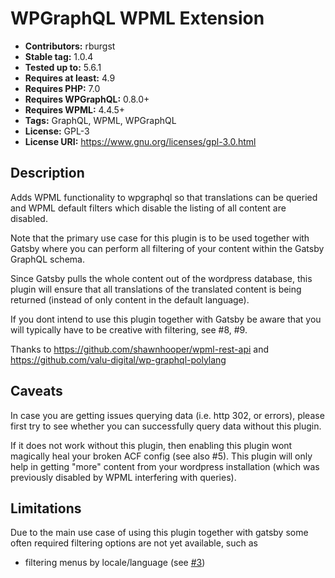 # WPGraphQL WPML Extension

* **Contributors:** rburgst
* **Stable tag:** 1.0.4
* **Tested up to:** 5.6.1
* **Requires at least:** 4.9
* **Requires PHP:** 7.0
* **Requires WPGraphQL:** 0.8.0+
* **Requires WPML:** 4.4.5+
* **Tags:** GraphQL, WPML, WPGraphQL
* **License:** GPL-3
* **License URI:** https://www.gnu.org/licenses/gpl-3.0.html

## Description

Adds WPML functionality to wpgraphql so that translations can be queried
and WPML default filters which disable the listing of all content
are disabled.

Note that the primary use case for this plugin is to be used together with Gatsby
where you can perform all filtering of your content within the Gatsby GraphQL schema.

Since Gatsby pulls the whole content out of the wordpress database, this plugin
will ensure that all translations of the translated content is being returned
(instead of only content in the default language).

If you dont intend to use this plugin together with Gatsby be aware that you 
will typically have to be creative with filtering, see #8, #9.

Thanks to https://github.com/shawnhooper/wpml-rest-api
and https://github.com/valu-digital/wp-graphql-polylang

## Caveats

In case you are getting issues querying data (i.e. http 302, or errors), please
first try to see whether you can successfully query data without this plugin.

If it does not work without this plugin, then enabling this plugin wont
magically heal your broken ACF config (see also #5).
This plugin will only help in getting "more" content from your
wordpress installation (which was previously disabled by WPML interfering with queries).

## Limitations

Due to the main use case of using this plugin together with gatsby some often required 
filtering options are not yet available, such as

* filtering menus by locale/language (see [#3](https://github.com/rburgst/wp-graphql-wpml/issues/3))

